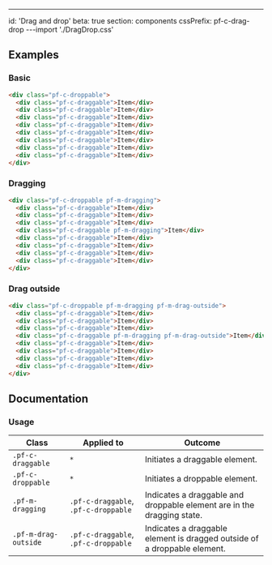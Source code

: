 ---
id: 'Drag and drop'
beta: true
section: components
cssPrefix: pf-c-drag-drop
---import './DragDrop.css'

## Examples

### Basic

```html
<div class="pf-c-droppable">
  <div class="pf-c-draggable">Item</div>
  <div class="pf-c-draggable">Item</div>
  <div class="pf-c-draggable">Item</div>
  <div class="pf-c-draggable">Item</div>
  <div class="pf-c-draggable">Item</div>
  <div class="pf-c-draggable">Item</div>
  <div class="pf-c-draggable">Item</div>
  <div class="pf-c-draggable">Item</div>
</div>

```

### Dragging

```html
<div class="pf-c-droppable pf-m-dragging">
  <div class="pf-c-draggable">Item</div>
  <div class="pf-c-draggable">Item</div>
  <div class="pf-c-draggable">Item</div>
  <div class="pf-c-draggable pf-m-dragging">Item</div>
  <div class="pf-c-draggable">Item</div>
  <div class="pf-c-draggable">Item</div>
  <div class="pf-c-draggable">Item</div>
  <div class="pf-c-draggable">Item</div>
</div>

```

### Drag outside

```html
<div class="pf-c-droppable pf-m-dragging pf-m-drag-outside">
  <div class="pf-c-draggable">Item</div>
  <div class="pf-c-draggable">Item</div>
  <div class="pf-c-draggable">Item</div>
  <div class="pf-c-draggable pf-m-dragging pf-m-drag-outside">Item</div>
  <div class="pf-c-draggable">Item</div>
  <div class="pf-c-draggable">Item</div>
  <div class="pf-c-draggable">Item</div>
  <div class="pf-c-draggable">Item</div>
</div>

```

## Documentation

### Usage

| Class | Applied to | Outcome |
| -- | -- | -- |
| `.pf-c-draggable` | `*` | Initiates a draggable element. |
| `.pf-c-droppable` | `*` | Initiates a droppable element. |
| `.pf-m-dragging` | `.pf-c-draggable`, `.pf-c-droppable` | Indicates a draggable and droppable element are in the dragging state. |
| `.pf-m-drag-outside` | `.pf-c-draggable`, `.pf-c-droppable` | Indicates a draggable element is dragged outside of a droppable element. |
